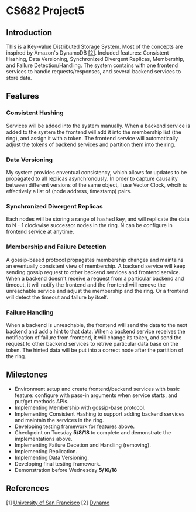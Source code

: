 # CS682 Project5

## Introduction

This is a Key-value Distributed Storage System. Most of the concepts are inspired by Amazon's DynamoDB [\[2\]](#References). Included features: Consistent Hashing, Data Versioning, Synchronized Divergent Replicas, Membership, and Failure Detection/Handling. The system contains with one frontend services to handle requests/responses, and several backend services to store data.

## Features

### Consistent Hashing

Services will be added into the system manually. When a backend service is added to the system the frontend will add it into the membership list (the ring), and assign it with a token. The frontend service will automatically adjust the tokens of backend services and partition them into the ring.

### Data Versioning

My system provides enventual consistency, which allows for updates to be propagated to all replicas asynchronously. In order to capture causality between different versions of the same object, I use Vector Clock, whcih is effectively a list of (node address, timestamp) pairs.

### Synchronized Divergent Replicas

Each nodes will be storing a range of hashed key, and will replicate the data to N - 1 clockwise successor nodes in the ring. N can be configure in frontend service at anytime.

### Membership and Failure Detection

A gossip-based protocol propagates membership changes and maintains an eventually consistent view of membership. A backend service will keep sending gossip request to other backend services and frontend service. When a backend doesn't receive a request from a particular backend and timeout, it will notify the frontend and the frontend will remove the unreachable service and adjust the membership and the ring. Or a frontend will detect the timeout and failure by itself.

### Failure Handling

When a backend is unreachable, the frontend will send the data to the next backend and add a hint to that data. When a backend service receives the notification of failure from frontend, it will change its token, and send the request to  other backend services to retrive particular data base on the token. The hinted data will be put into a correct node after the partition of the ring.

## Milestones

* Environment setup and create frontend/backend services with basic feature: configure with pass-in arguments when service starts, and put/get methods APIs.
* Implementing Membership with gossip-base protocol.
* Implementing Consistent Hashing to support adding backend services and maintain the services in the ring.
* Developing testing framework for features above.
* Checkpoint on Tuesday **5/8/18** to complete and demonstrate the implementations above.
* Implementing Failure Decetion and Handling (removing).
* Implementing Replication.
* Implementing Data Versioning.
* Developing final testing framework.
* Demonstration before Wednesday **5/16/18**

## References
\[1\] [University of San Francisco](https://www.usfca.edu/)
\[2\] [Dynamo](http://s3.amazonaws.com/AllThingsDistributed/sosp/amazon-dynamo-sosp2007.pdf)